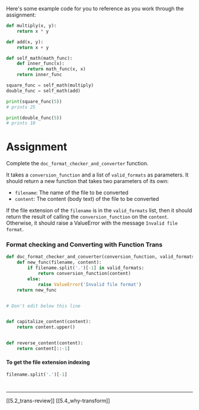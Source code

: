 Here's some example code for you to reference as you work through the assignment: 

``` python
def multiply(x, y):
    return x * y

def add(x, y):
    return x + y

def self_math(math_func):
    def inner_func(x):
        return math_func(x, x)
    return inner_func

square_func = self_math(multiply)
double_func = self_math(add)

print(square_func(5))
# prints 25

print(double_func(5))
# prints 10
```

# Assignment
Complete the `doc_format_checker_and_converter` function.

It takes a `conversion_function` and a list of `valid_formats` as parameters. 
It should return a new function that takes two parameters of its own:

- `filename`: The name of the file to be converted
- `content`: The content (body text) of the file to be converted

If the file extension of the `filename` is in the `valid_formats` list, 
then it should return the result of calling the `conversion_function` on the `content`. 
Otherwise, it should raise a ValueError with the message `Invalid file format`.

### Format checking and Converting with Function Trans

``` python
def doc_format_checker_and_converter(conversion_function, valid_formats):
    def new_func(filename, content):
	    if filename.split('.')[-1] in valid_formats:
		    return conversion_function(content)
		else: 
			raise ValueError('Invalid file format')
	return new_func


# Don't edit below this line


def capitalize_content(content):
    return content.upper()


def reverse_content(content):
    return content[::-1]
```

#### To get the file extension indexing

``` python
filename.split('.')[-1]
```

# 
---
[[5.2_trans-review]]
[[5.4_why-transform]]